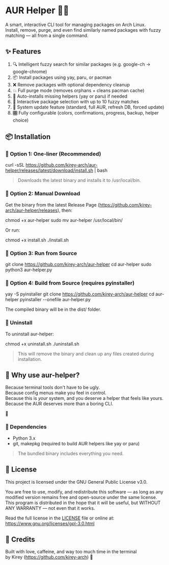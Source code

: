 # AUR Helper 🧠🐧

A smart, interactive CLI tool for managing packages on Arch Linux.  
Install, remove, purge, and even find similarly named packages with fuzzy matching — all from a single command.

## ✨ Features

1. 🔍 Intelligent fuzzy search for similar packages (e.g. google-ch → google-chrome)
2. 📦 Install packages using yay, paru, or pacman
3. ❌ Remove packages with optional dependency cleanup
4. 💥 Full purge mode (removes orphans + cleans pacman cache)
5. 🔧 Auto-installs missing helpers (yay or paru) if needed
6. 🧠 Interactive package selection with up to 10 fuzzy matches
7. 🔄 System update feature (standard, full AUR, refresh DB, forced update)
8. 🎛 Fully configurable (colors, confirmations, progress, backup, helper choice)

## 📦 Installation

### 🔹 Option 1: One-liner (Recommended)

curl -sSL https://github.com/kirey-arch/aur-helper/releases/latest/download/install.sh | bash

> Downloads the latest binary and installs it to /usr/local/bin.

### 🔹 Option 2: Manual Download

Get the binary from the latest Release Page (https://github.com/kirey-arch/aur-helper/releases), then:

chmod +x aur-helper
sudo mv aur-helper /usr/local/bin/

Or run:

chmod +x install.sh
./install.sh

### 🔹 Option 3: Run from Source

git clone https://github.com/kirey-arch/aur-helper
cd aur-helper
sudo python3 aur-helper.py

### 🔹 Option 4: Build from Source (requires pyinstaller)

yay -S pyinstaller
git clone https://github.com/kirey-arch/aur-helper
cd aur-helper
pyinstaller --onefile aur-helper.py

The compiled binary will be in the dist/ folder.

### 🔻 Uninstall

To uninstall aur-helper:

chmod +x uninstall.sh
./uninstall.sh

> This will remove the binary and clean up any files created during installation.

## 🧠 Why use aur-helper?

Because terminal tools don't have to be ugly.  
Because config menus make you feel in control.  
Because this is *your* system, and you deserve a helper that feels like yours.  
Because the AUR deserves more than a boring CLI.

💜

### 🧪 Dependencies

- Python 3.x
- git, makepkg (required to build AUR helpers like yay or paru)

> The bundled binary includes everything you need.

## 📜 License

This project is licensed under the GNU General Public License v3.0.

You are free to use, modify, and redistribute this software — as long as any modified version remains free and open-source under the same license.  
This program is distributed in the hope that it will be useful, but WITHOUT ANY WARRANTY — not even that it works.

Read the full license in the [LICENSE](./LICENSE) file or online at:  
https://www.gnu.org/licenses/gpl-3.0.html


## 💖 Credits

Built with love, caffeine, and way too much time in the terminal  
by Kirey (https://github.com/kirey-arch) 💜
